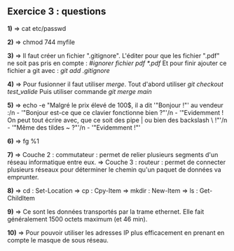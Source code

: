 
## Exercice 3 : questions 



**1)**
=> cat etc/passwd


**2)**
=> chmod 744 myfile


**3)**
=> Il faut créer un fichier ".gitignore".
   L'éditer pour que les fichier ".pdf" ne soit pas pris en compte :
     _#ignorer fichier pdf_
     _*.pdf_
   Et pour finir ajouter ce fichier a git avec : _git add .gitignore_


**4)**
=> Pour fusionner il faut utiliser _merge_.
   Tout d'abord utiliser _git checkout test_valide_
   Puis utiliser commande _git merge main_


**5)**
=> echo -e "Malgré le prix élevé de 100$, il a dit '"Bonjour !"' au vendeur :/n - '"Bonjour est-ce que ce clavier fonctionne bien ?"'/n - '"Evidemment ! On peut tout écrire avec, que ce soit des pipe | ou bien des backslash \\ !"'/n - '"Même des tildes ~ ?"'/n - '"Evidemment !"'


**6)**
=> fg %1


**7)**
=> Couche 2 : commutateur : permet de relier plusieurs segments d'un réseau informatique entre eux.
=> Couche 3 : routeur : permet de connecter plusieurs réseaux pour déterminer le chemin qu'un paquet de données va emprunter.


**8)**
=> cd : Set-Location
=> cp : Cpy-Item
=> mkdir : New-Item
=> ls : Get-ChildItem


**9)**
=> Ce sont les données transportés par la trame ethernet. Elle fait généralement 1500 octets maximum (et 46 min).


**10)**
=> Pour pouvoir utiliser les adresses IP plus efficacement en prenant en compte le masque de sous réseau.

